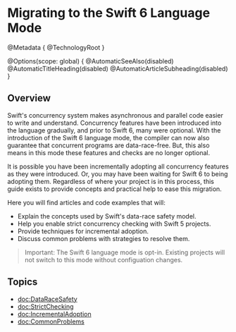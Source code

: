 # Migrating to the Swift 6 Language Mode

@Metadata {
  @TechnologyRoot
}

@Options(scope: global) {
  @AutomaticSeeAlso(disabled)
  @AutomaticTitleHeading(disabled)
  @AutomaticArticleSubheading(disabled)
}

## Overview

Swift's concurrency system makes asynchronous and parallel code
easier to write and understand. Concurrency features have been introduced
into the language gradually, and prior to Swift 6, many were optional.
With the introduction of the Swift 6 language mode, the compiler can now also
guarantee that concurrent programs are data-race-free.
But, this also means in this mode these features and checks
are no longer optional.

It is possible you have been incrementally adopting all concurrency features
as they were introduced.
Or, you may have been waiting for Swift 6 to being
adopting them.
Regardless of where your project is in this process, this guide exists to
provide concepts and practical help to ease this migration.

Here you will find articles and code examples that will:

- Explain the concepts used by Swift's data-race safety model.
- Help you enable strict concurrency checking with Swift 5 projects.
- Provide techniques for incremental adoption.
- Discuss common problems with strategies to resolve them.

> Important: The Swift 6 language mode is opt-in.
Existing projects will not switch to this mode without configuation changes.

## Topics

- <doc:DataRaceSafety>
- <doc:StrictChecking>
- <doc:IncrementalAdoption>
- <doc:CommonProblems>